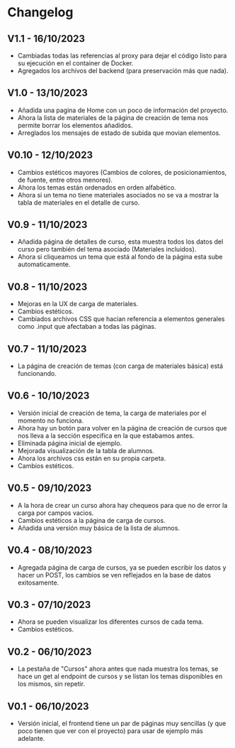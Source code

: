 
# Changelog

## V1.1 - 16/10/2023
- Cambiadas todas las referencias al proxy para dejar el código listo para su ejecución en el container de Docker.
- Agregados los archivos del backend (para preservación más que nada).

## V1.0 - 13/10/2023
- Añadida una pagina de Home con un poco de información del proyecto.
- Ahora la lista de materiales de la página de creación de tema nos permite borrar los elementos añadidos.
- Arreglados los mensajes de estado de subida que movian elementos.

## V0.10 - 12/10/2023
- Cambios estéticos mayores (Cambios de colores, de posicionamientos, de fuente, entre otros menores).
- Ahora los temas están ordenados en orden alfabético.
- Ahora si un tema no tiene materiales asociados no se va a mostrar la tabla de materiales en el detalle de curso.

## V0.9 - 11/10/2023
- Añadida página de detalles de curso, esta muestra todos los datos del curso pero también del tema asociado (Materiales incluidos).
- Ahora si cliqueamos un tema que está al fondo de la página esta sube automaticamente.

## V0.8 - 11/10/2023
- Mejoras en la UX de carga de materiales.
- Cambios estéticos.
- Cambiados archivos CSS que hacian referencia a elementos generales como .input que afectaban a todas las páginas.

## V0.7 - 11/10/2023
- La página de creación de temas (con carga de materiales básica) está funcionando.

## V0.6 - 10/10/2023
- Versión inicial de creación de tema, la carga de materiales por el momento no funciona.
- Ahora hay un botón para volver en la página de creación de cursos que nos lleva a la sección especifica en la que estabamos antes.
- Eliminada página inicial de ejemplo.
- Mejorada visualización de la tabla de alumnos.
- Ahora los archivos css están en su propia carpeta.
- Cambios estéticos.

## V0.5 - 09/10/2023
- A la hora de crear un curso ahora hay chequeos para que no de error la carga por campos vacios.
- Cambios estéticos a la página de carga de cursos.
- Añadida una versión muy básica de la lista de alumnos.

## V0.4 - 08/10/2023
- Agregada página de carga de cursos, ya se pueden escribir los datos y hacer un POST, los cambios se ven reflejados en la base de datos exitosamente.

## V0.3 - 07/10/2023

- Ahora se pueden visualizar los diferentes cursos de cada tema.
- Cambios estéticos.

## V0.2 - 06/10/2023

- La pestaña de "Cursos" ahora antes que nada muestra los temas, se hace un get al endpoint de cursos y se listan los temas disponibles en los mismos, sin repetir.

## V0.1 - 06/10/2023

- Versión inicial, el frontend tiene un par de páginas muy sencillas (y que poco tienen que ver con el proyecto) para usar de ejemplo más adelante.